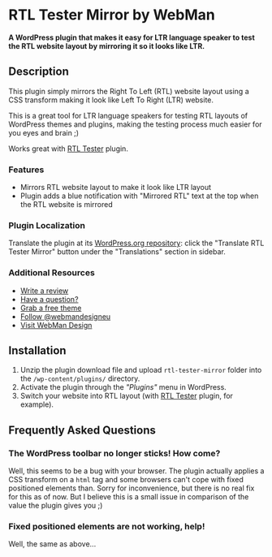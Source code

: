 # RTL Tester Mirror by WebMan

**A WordPress plugin that makes it easy for LTR language speaker to test the RTL website layout by mirroring it so it looks like LTR.**


## Description

This plugin simply mirrors the Right To Left (RTL) website layout using a CSS transform making it look like Left To Right (LTR) website.

This is a great tool for LTR language speakers for testing RTL layouts of WordPress themes and plugins, making the testing process much easier for you eyes and brain ;)

Works great with [RTL Tester](https://wordpress.org/plugins/rtl-tester/) plugin.

### Features

* Mirrors RTL website layout to make it look like LTR layout
* Plugin adds a blue notification with "Mirrored RTL" text at the top when the RTL website is mirrored

### Plugin Localization

Translate the plugin at its [WordPress.org repository](https://wordpress.org/plugins/rtl-tester-mirror/): click the "Translate RTL Tester Mirror" button under the "Translations" section in sidebar.

### Additional Resources

* [Write a review](https://wordpress.org/support/view/plugin-reviews/rtl-tester-mirror/#postform)
* [Have a question?](https://wordpress.org/support/plugin/rtl-tester-mirror/)
* [Grab a free theme](https://profiles.wordpress.org/webmandesign/#content-themes)
* [Follow @webmandesigneu](https://twitter.com/webmandesigneu/)
* [Visit WebMan Design](http://www.webmandesign.eu)


## Installation

1. Unzip the plugin download file and upload `rtl-tester-mirror` folder into the `/wp-content/plugins/` directory.
2. Activate the plugin through the *"Plugins"* menu in WordPress.
3. Switch your website into RTL layout (with [RTL Tester](https://wordpress.org/plugins/rtl-tester/) plugin, for example).


## Frequently Asked Questions

### The WordPress toolbar no longer sticks! How come?

Well, this seems to be a bug with your browser. The plugin actually applies a CSS transform on a `html` tag and some browsers can't cope with fixed positioned elements than. Sorry for inconvenience, but there is no real fix for this as of now. But I believe this is a small issue in comparison of the value the plugin gives you ;)

### Fixed positioned elements are not working, help!

Well, the same as above...

